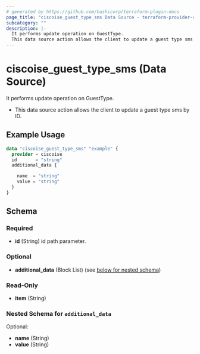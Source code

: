 ```yaml
---
# generated by https://github.com/hashicorp/terraform-plugin-docs
page_title: "ciscoise_guest_type_sms Data Source - terraform-provider-ciscoise"
subcategory: ""
description: |-
  It performs update operation on GuestType.
  This data source action allows the client to update a guest type sms by ID.
---
```


# ciscoise_guest_type_sms (Data Source)

It performs update operation on GuestType.

- This data source action allows the client to update a guest type sms by ID.

## Example Usage

```terraform
data "ciscoise_guest_type_sms" "example" {
  provider = ciscoise
  id       = "string"
  additional_data {

    name  = "string"
    value = "string"
  }
}
```

<!-- schema generated by tfplugindocs -->
## Schema

### Required

- **id** (String) id path parameter.

### Optional

- **additional_data** (Block List) (see [below for nested schema](#nestedblock--additional_data))

### Read-Only

- **item** (String)

<a id="nestedblock--additional_data"></a>
### Nested Schema for `additional_data`

Optional:

- **name** (String)
- **value** (String)


